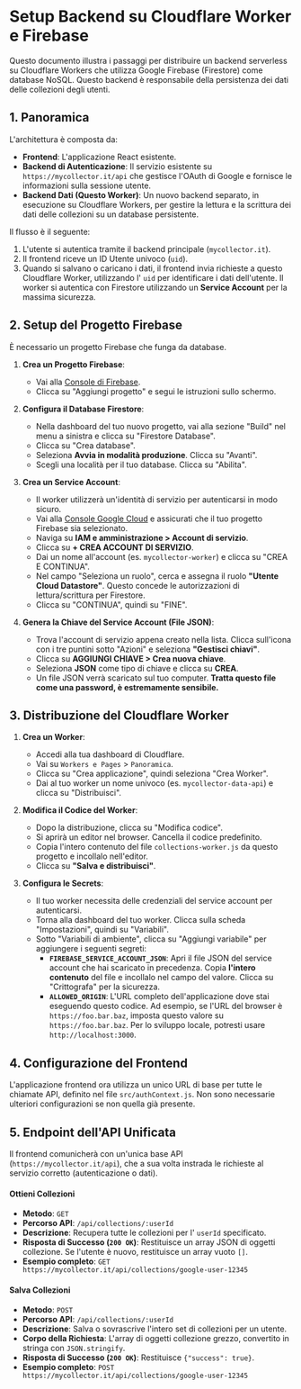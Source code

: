 # Setup Backend su Cloudflare Worker e Firebase

Questo documento illustra i passaggi per distribuire un backend serverless su Cloudflare Workers che utilizza Google Firebase (Firestore) come database NoSQL. Questo backend è responsabile della persistenza dei dati delle collezioni degli utenti.

## 1. Panoramica

L'architettura è composta da:
- **Frontend**: L'applicazione React esistente.
- **Backend di Autenticazione**: Il servizio esistente su `https://mycollector.it/api` che gestisce l'OAuth di Google e fornisce le informazioni sulla sessione utente.
- **Backend Dati (Questo Worker)**: Un nuovo backend separato, in esecuzione su Cloudflare Workers, per gestire la lettura e la scrittura dei dati delle collezioni su un database persistente.

Il flusso è il seguente:
1. L'utente si autentica tramite il backend principale (`mycollector.it`).
2. Il frontend riceve un ID Utente univoco (`uid`).
3. Quando si salvano o caricano i dati, il frontend invia richieste a questo Cloudflare Worker, utilizzando l' `uid` per identificare i dati dell'utente. Il worker si autentica con Firestore utilizzando un **Service Account** per la massima sicurezza.

## 2. Setup del Progetto Firebase

È necessario un progetto Firebase che funga da database.

1.  **Crea un Progetto Firebase**:
    - Vai alla [Console di Firebase](https://console.firebase.google.com/).
    - Clicca su "Aggiungi progetto" e segui le istruzioni sullo schermo.

2.  **Configura il Database Firestore**:
    - Nella dashboard del tuo nuovo progetto, vai alla sezione "Build" nel menu a sinistra e clicca su "Firestore Database".
    - Clicca su "Crea database".
    - Seleziona **Avvia in modalità produzione**. Clicca su "Avanti".
    - Scegli una località per il tuo database. Clicca su "Abilita".

3.  **Crea un Service Account**:
    - Il worker utilizzerà un'identità di servizio per autenticarsi in modo sicuro.
    - Vai alla [Console Google Cloud](https://console.cloud.google.com/) e assicurati che il tuo progetto Firebase sia selezionato.
    - Naviga su **IAM e amministrazione > Account di servizio**.
    - Clicca su **+ CREA ACCOUNT DI SERVIZIO**.
    - Dai un nome all'account (es. `mycollector-worker`) e clicca su "CREA E CONTINUA".
    - Nel campo "Seleziona un ruolo", cerca e assegna il ruolo **"Utente Cloud Datastore"**. Questo concede le autorizzazioni di lettura/scrittura per Firestore.
    - Clicca su "CONTINUA", quindi su "FINE".

4.  **Genera la Chiave del Service Account (File JSON)**:
    - Trova l'account di servizio appena creato nella lista. Clicca sull'icona con i tre puntini sotto "Azioni" e seleziona **"Gestisci chiavi"**.
    - Clicca su **AGGIUNGI CHIAVE > Crea nuova chiave**.
    - Seleziona **JSON** come tipo di chiave e clicca su **CREA**.
    - Un file JSON verrà scaricato sul tuo computer. **Tratta questo file come una password, è estremamente sensibile.**

## 3. Distribuzione del Cloudflare Worker

1.  **Crea un Worker**:
    - Accedi alla tua dashboard di Cloudflare.
    - Vai su `Workers e Pages` > `Panoramica`.
    - Clicca su "Crea applicazione", quindi seleziona "Crea Worker".
    - Dai al tuo worker un nome univoco (es. `mycollector-data-api`) e clicca su "Distribuisci".

2.  **Modifica il Codice del Worker**:
    - Dopo la distribuzione, clicca su "Modifica codice".
    - Si aprirà un editor nel browser. Cancella il codice predefinito.
    - Copia l'intero contenuto del file `collections-worker.js` da questo progetto e incollalo nell'editor.
    - Clicca su **"Salva e distribuisci"**.

3.  **Configura le Secrets**:
    - Il tuo worker necessita delle credenziali del service account per autenticarsi.
    - Torna alla dashboard del tuo worker. Clicca sulla scheda "Impostazioni", quindi su "Variabili".
    - Sotto "Variabili di ambiente", clicca su "Aggiungi variabile" per aggiungere i seguenti segreti:
      - **`FIREBASE_SERVICE_ACCOUNT_JSON`**: Apri il file JSON del service account che hai scaricato in precedenza. Copia **l'intero contenuto** del file e incollalo nel campo del valore. Clicca su "Crittografa" per la sicurezza.
      - **`ALLOWED_ORIGIN`**: L'URL completo dell'applicazione dove stai eseguendo questo codice. Ad esempio, se l'URL del browser è `https://foo.bar.baz`, imposta questo valore su `https://foo.bar.baz`. Per lo sviluppo locale, potresti usare `http://localhost:3000`.

## 4. Configurazione del Frontend

L'applicazione frontend ora utilizza un unico URL di base per tutte le chiamate API, definito nel file `src/authContext.js`. Non sono necessarie ulteriori configurazioni se non quella già presente.

## 5. Endpoint dell'API Unificata

Il frontend comunicherà con un'unica base API (`https://mycollector.it/api`), che a sua volta instrada le richieste al servizio corretto (autenticazione o dati).

#### Ottieni Collezioni
- **Metodo**: `GET`
- **Percorso API**: `/api/collections/:userId`
- **Descrizione**: Recupera tutte le collezioni per l' `userId` specificato.
- **Risposta di Successo (`200 OK`)**: Restituisce un array JSON di oggetti collezione. Se l'utente è nuovo, restituisce un array vuoto `[]`.
- **Esempio completo**: `GET https://mycollector.it/api/collections/google-user-12345`

#### Salva Collezioni
- **Metodo**: `POST`
- **Percorso API**: `/api/collections/:userId`
- **Descrizione**: Salva o sovrascrive l'intero set di collezioni per un utente.
- **Corpo della Richiesta**: L'array di oggetti collezione grezzo, convertito in stringa con `JSON.stringify`.
- **Risposta di Successo (`200 OK`)**: Restituisce `{"success": true}`.
- **Esempio completo**: `POST https://mycollector.it/api/collections/google-user-12345`